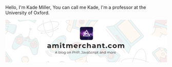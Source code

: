 Hello, I'm Kade Miller, You can call me Kade, I'm a professor at the University of Oxford.

[![](https://raw.githubusercontent.com/amitmerchant1990/amitmerchant1990/master/amitmerchant_banner.png)](UCV.EDU/KadeMiller)
